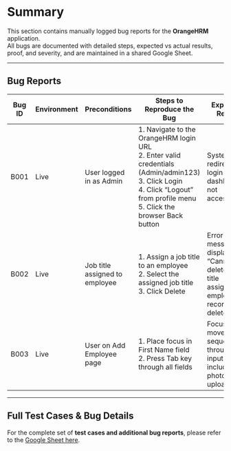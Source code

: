 # Summary

This section contains manually logged bug reports for the **OrangeHRM** application.  
All bugs are documented with detailed steps, expected vs actual results, proof, and severity, and are maintained in a shared Google Sheet.

---

## Bug Reports

| Bug ID | Environment | Preconditions | Steps to Reproduce the Bug | Expected Result | Actual Result | Proof | Severity |
|--------|------------|---------------|---------------------------|----------------|---------------|-------|----------|
| B001 | Live | User logged in as Admin | 1. Navigate to the OrangeHRM login URL<br>2. Enter valid credentials (Admin/admin123)<br>3. Click Login<br>4. Click “Logout” from profile menu<br>5. Click the browser Back button | System redirects to login page; dashboard not accessible | User can still access dashboard after logout | [Loom Recording](https://www.loom.com/share/9ac36f715fde45c38397b87e2a47cbdf) | High | 
| B002 | Live | Job title assigned to employee | 1. Assign a job title to an employee<br>2. Select the assigned job title<br>3. Click Delete | Error message displayed: “Cannot delete job title assigned to employees”; record not deleted | Job title deleted without error message | [Loom Recording](https://www.loom.com/share/5c6fb6868de648daabccce5e4e31d962) | High |
| B003 | Live | User on Add Employee page | 1. Place focus in First Name field<br>2. Press Tab key through all fields | Focus moves sequentially through all input fields, including photo upload | Save button skipped when tabbing | [Loom Recording](https://www.loom.com/share/5f79750a50514d47b68ace24944947f3) | Low |

---

## Full Test Cases & Bug Details

For the complete set of **test cases and additional bug reports**, please refer to the [Google Sheet here](https://docs.google.com/spreadsheets/d/16JuPt0tDUb2lA9L_bB5jgedTAlfEBRJbkwSMVhMgdCs/edit?gid=271145319#gid=271145319).  

